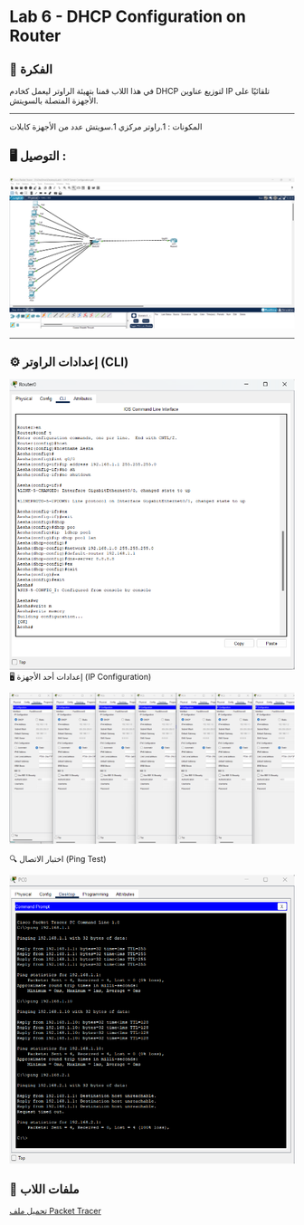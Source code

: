 # Lab 6 - DHCP Configuration on Router

## 📌 الفكرة
في هذا اللاب قمنا بتهيئة الراوتر ليعمل كخادم DHCP لتوزيع عناوين IP تلقائيًا على الأجهزة المتصلة بالسويتش.

---
المكونات :
1.راوتر مركزي
1.سويتش 
عدد من الأجهزة
كابلات

## 🖥 التوصيل :
![Topology](topology.png)

---

## ⚙ إعدادات الراوتر (CLI)
![Command Line](command-line.png)
🖥 إعدادات أحد الأجهزة (IP Configuration)

![Ip Configuration](ip-configuration.png)

🔍 اختبار الاتصال (Ping Test)


![Ping Test](./ping-test.png)

## 📁 ملفات اللاب
[تحميل ملف Packet Tracer](Lab6_DHCP_Router.pkt)
